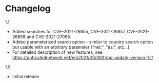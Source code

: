 # Changelog

1.1
 - Added searches for CVE-2021-26855, CVE-2021-26857, CVE-2021-26858 and CVE-2021-27065.
 - Added parameterized search option - similar to country search option but usable with an arbitrary parameter ("net:", "as:", etc...)
 - For detailed description of new features, see https://untrustednetwork.net/en/2021/03/08/triop-update-version-1.1/.

1.0
 - Initial release
